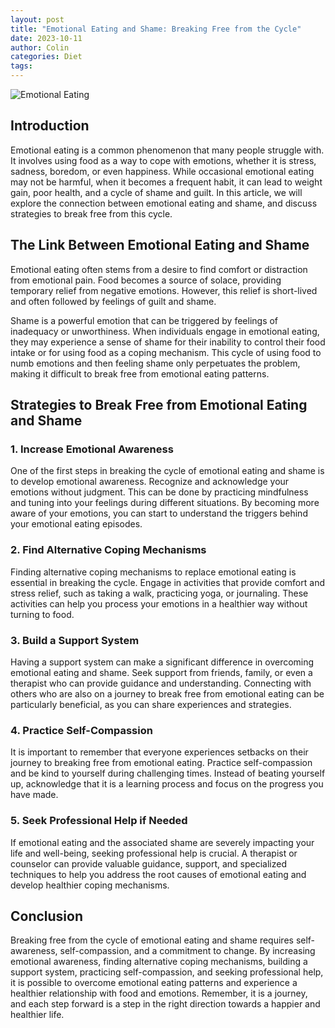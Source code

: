 ```yaml
---
layout: post
title: "Emotional Eating and Shame: Breaking Free from the Cycle"
date: 2023-10-11
author: Colin
categories: Diet
tags: 
---
```


![Emotional Eating](https://source.unsplash.com/1600x900/?food)

## Introduction

Emotional eating is a common phenomenon that many people struggle with. It involves using food as a way to cope with emotions, whether it is stress, sadness, boredom, or even happiness. While occasional emotional eating may not be harmful, when it becomes a frequent habit, it can lead to weight gain, poor health, and a cycle of shame and guilt. In this article, we will explore the connection between emotional eating and shame, and discuss strategies to break free from this cycle.

## The Link Between Emotional Eating and Shame

Emotional eating often stems from a desire to find comfort or distraction from emotional pain. Food becomes a source of solace, providing temporary relief from negative emotions. However, this relief is short-lived and often followed by feelings of guilt and shame.

Shame is a powerful emotion that can be triggered by feelings of inadequacy or unworthiness. When individuals engage in emotional eating, they may experience a sense of shame for their inability to control their food intake or for using food as a coping mechanism. This cycle of using food to numb emotions and then feeling shame only perpetuates the problem, making it difficult to break free from emotional eating patterns.

## Strategies to Break Free from Emotional Eating and Shame

### 1. Increase Emotional Awareness

One of the first steps in breaking the cycle of emotional eating and shame is to develop emotional awareness. Recognize and acknowledge your emotions without judgment. This can be done by practicing mindfulness and tuning into your feelings during different situations. By becoming more aware of your emotions, you can start to understand the triggers behind your emotional eating episodes.

### 2. Find Alternative Coping Mechanisms

Finding alternative coping mechanisms to replace emotional eating is essential in breaking the cycle. Engage in activities that provide comfort and stress relief, such as taking a walk, practicing yoga, or journaling. These activities can help you process your emotions in a healthier way without turning to food.

### 3. Build a Support System

Having a support system can make a significant difference in overcoming emotional eating and shame. Seek support from friends, family, or even a therapist who can provide guidance and understanding. Connecting with others who are also on a journey to break free from emotional eating can be particularly beneficial, as you can share experiences and strategies.

### 4. Practice Self-Compassion

It is important to remember that everyone experiences setbacks on their journey to breaking free from emotional eating. Practice self-compassion and be kind to yourself during challenging times. Instead of beating yourself up, acknowledge that it is a learning process and focus on the progress you have made.

### 5. Seek Professional Help if Needed

If emotional eating and the associated shame are severely impacting your life and well-being, seeking professional help is crucial. A therapist or counselor can provide valuable guidance, support, and specialized techniques to help you address the root causes of emotional eating and develop healthier coping mechanisms.

## Conclusion

Breaking free from the cycle of emotional eating and shame requires self-awareness, self-compassion, and a commitment to change. By increasing emotional awareness, finding alternative coping mechanisms, building a support system, practicing self-compassion, and seeking professional help, it is possible to overcome emotional eating patterns and experience a healthier relationship with food and emotions. Remember, it is a journey, and each step forward is a step in the right direction towards a happier and healthier life.